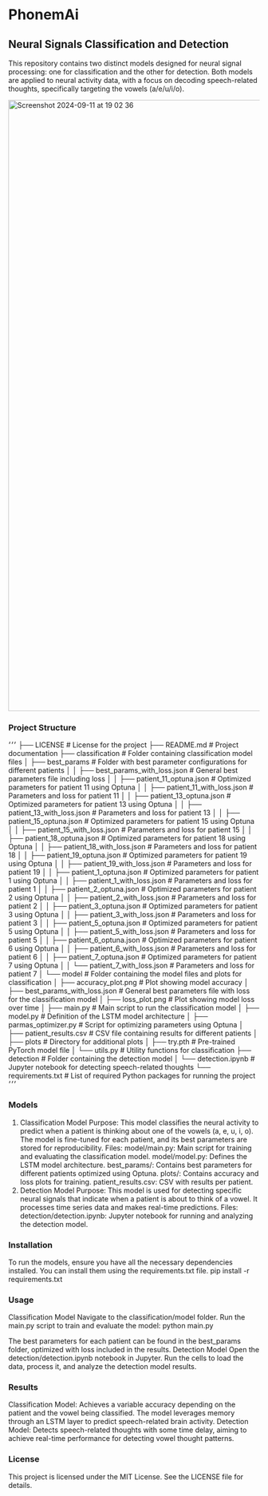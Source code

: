 # PhonemAi

## Neural Signals Classification and Detection
This repository contains two distinct models designed for neural signal processing: one for classification and the other for detection. Both models are applied to neural activity data, with a focus on decoding speech-related thoughts, specifically targeting the vowels (a/e/u/i/o).

<img width="1225" alt="Screenshot 2024-09-11 at 19 02 36" src="https://github.com/user-attachments/assets/56bd0fd6-8bc5-40a8-80a8-8e4f8e77301d">

### Project Structure
׳׳׳
   ├── LICENSE                           # License for the project
   ├── README.md                         # Project documentation
   ├── classification                    # Folder containing classification model files
   │   ├── best_params                   # Folder with best parameter configurations for different patients
   │   │   ├── best_params_with_loss.json        # General best parameters file including loss
   │   │   ├── patient_11_optuna.json            # Optimized parameters for patient 11 using Optuna
   │   │   ├── patient_11_with_loss.json         # Parameters and loss for patient 11
   │   │   ├── patient_13_optuna.json            # Optimized parameters for patient 13 using Optuna
   │   │   ├── patient_13_with_loss.json         # Parameters and loss for patient 13
   │   │   ├── patient_15_optuna.json            # Optimized parameters for patient 15 using Optuna
   │   │   ├── patient_15_with_loss.json         # Parameters and loss for patient 15
   │   │   ├── patient_18_optuna.json            # Optimized parameters for patient 18 using Optuna
   │   │   ├── patient_18_with_loss.json         # Parameters and loss for patient 18
   │   │   ├── patient_19_optuna.json            # Optimized parameters for patient 19 using Optuna
   │   │   ├── patient_19_with_loss.json         # Parameters and loss for patient 19
   │   │   ├── patient_1_optuna.json             # Optimized parameters for patient 1 using Optuna
   │   │   ├── patient_1_with_loss.json          # Parameters and loss for patient 1
   │   │   ├── patient_2_optuna.json             # Optimized parameters for patient 2 using Optuna
   │   │   ├── patient_2_with_loss.json          # Parameters and loss for patient 2
   │   │   ├── patient_3_optuna.json             # Optimized parameters for patient 3 using Optuna
   │   │   ├── patient_3_with_loss.json          # Parameters and loss for patient 3
   │   │   ├── patient_5_optuna.json             # Optimized parameters for patient 5 using Optuna
   │   │   ├── patient_5_with_loss.json          # Parameters and loss for patient 5
   │   │   ├── patient_6_optuna.json             # Optimized parameters for patient 6 using Optuna
   │   │   ├── patient_6_with_loss.json          # Parameters and loss for patient 6
   │   │   ├── patient_7_optuna.json             # Optimized parameters for patient 7 using Optuna
   │   │   └── patient_7_with_loss.json          # Parameters and loss for patient 7
   │   └── model                        # Folder containing the model files and plots for classification
   │       ├── accuracy_plot.png         # Plot showing model accuracy
   │       ├── best_params_with_loss.json        # General best parameters file with loss for the classification model
   │       ├── loss_plot.png             # Plot showing model loss over time
   │       ├── main.py                   # Main script to run the classification model
   │       ├── model.py                  # Definition of the LSTM model architecture
   │       ├── parmas_optimizer.py       # Script for optimizing parameters using Optuna
   │       ├── patient_results.csv       # CSV file containing results for different patients
   │       ├── plots                     # Directory for additional plots
   │       ├── try.pth                   # Pre-trained PyTorch model file
   │       └── utils.py                  # Utility functions for classification
   ├── detection                         # Folder containing the detection model
   │   └── detection.ipynb               # Jupyter notebook for detecting speech-related thoughts
   └── requirements.txt                  # List of required Python packages for running the project
 ׳׳׳

### Models
1. Classification Model
Purpose: This model classifies the neural activity to predict when a patient is thinking about one of the vowels (a, e, u, i, o). The model is fine-tuned for each patient, and its best parameters are stored for reproducibility.
Files:
model/main.py: Main script for training and evaluating the classification model.
model/model.py: Defines the LSTM model architecture.
best_params/: Contains best parameters for different patients optimized using Optuna.
plots/: Contains accuracy and loss plots for training.
patient_results.csv: CSV with results per patient.
2. Detection Model
Purpose: This model is used for detecting specific neural signals that indicate when a patient is about to think of a vowel. It processes time series data and makes real-time predictions.
Files:
detection/detection.ipynb: Jupyter notebook for running and analyzing the detection model.
### Installation
To run the models, ensure you have all the necessary dependencies installed. You can install them using the requirements.txt file.
pip install -r requirements.txt
### Usage
Classification Model
Navigate to the classification/model folder.
Run the main.py script to train and evaluate the model:
   python main.py
   
The best parameters for each patient can be found in the best_params folder, optimized with loss included in the results.
Detection Model
Open the detection/detection.ipynb notebook in Jupyter.
Run the cells to load the data, process it, and analyze the detection model results.
### Results
Classification Model: Achieves a variable accuracy depending on the patient and the vowel being classified. The model leverages memory through an LSTM layer to predict speech-related brain activity.
Detection Model: Detects speech-related thoughts with some time delay, aiming to achieve real-time performance for detecting vowel thought patterns.
### License
This project is licensed under the MIT License. See the LICENSE file for details.
